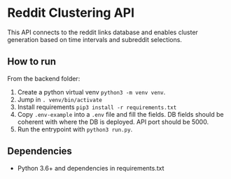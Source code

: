 # Reddit Clustering API

This API connects to the reddit links database and enables cluster generation based on time intervals and subreddit selections.

## How to run
From the backend folder:
1. Create a python virtual venv `python3 -m venv venv`.
2. Jump in `. venv/bin/activate`
3. Install requirements `pip3 install -r requirements.txt`
3. Copy `.env-example` into a `.env` file and fill the fields. DB fields should be coherent with where the DB is deployed. API port should be 5000.
4. Run the entrypoint with `python3 run.py`.

## Dependencies

*  Python 3.6+ and dependencies in requirements.txt
